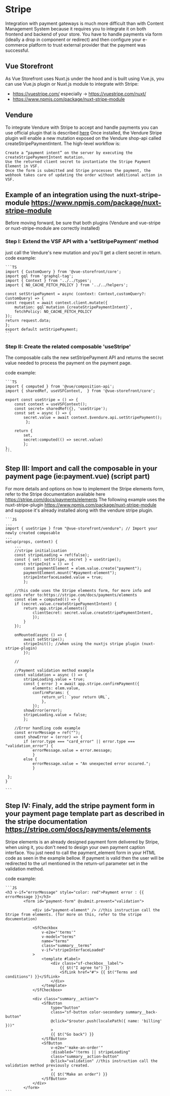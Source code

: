 # Stripe

Integration with payment gateways is much more difficult than with Content Management System because it requires you to integrate it on both frontend and backend of your store. You have to handle payments via form (ideally a drop in component or redirect) and then configure your e-commerce platform to trust external provider that the payment was successful.

## Vue Storefront

As Vue Storefront uses Nuxt.js under the hood and is built using Vue.js, you can use Vue.js plugin or Nuxt.js module to integrate with Stripe:

- <https://vuestripe.com/> especially -> <https://vuestripe.com/nuxt/>
- <https://www.npmjs.com/package/nuxt-stripe-module>

## Vendure

To integrate Vendure with Stripe to accept and handle payments you can use official plugin that is described [here](https://www.vendure.io/docs/typescript-api/payments-plugin/stripe-plugin/)
Once installed, the Vendure Stripe plugin will enable a new mutation exposed on the Vendure shop-api called createStripePaymentIntent.
The high-level workflow is:

    Create a “payment intent” on the server by executing the createStripePaymentIntent mutation.
    Use the returned client secret to instantiate the Stripe Payment Element in VSF.
    Once the form is submitted and Stripe processes the payment, the webhook takes care of updating the order without additional action in VSF.

## Example of an integration using the nuxt-stripe-module <https://www.npmjs.com/package/nuxt-stripe-module>

Before moving forward, be sure that both plugins (Vendure and vue-stripe or nuxt-stripe-module are correctly installed)

### Step I: Extend the VSF API with a 'setStripePayment' method

just call the Vendure's new mutation and you'll get a client secret in return.
code example:

    ```TS
    import { CustomQuery } from '@vue-storefront/core';
    import gql from 'graphql-tag';
    import { Context } from '../../types';
    import { NO_CACHE_FETCH_POLICY } from '../../helpers';

    const setStripePayment = async (context: Context,customQuery?: CustomQuery) => { 
    const request = await context.client.mutate({
        mutation: gql`mutation {createStripePaymentIntent}`,
        fetchPolicy: NO_CACHE_FETCH_POLICY
    });  
    return request.data;  
    };
    export default setStripePayment;
    ```

### Step II: Create the related composable 'useStripe'

The composable calls the new setStripePayment API and returns the secret value needed to process the payment on the payment page.

code example:

    ```TS
    import { computed } from '@vue/composition-api';
    import { sharedRef, useVSFContext,  } from '@vue-storefront/core';

    export const useStripe = () => {  
        const context = useVSFContext();
        const secret= sharedRef({}, 'useStripe'); 
        const set = async () => { 
            secret.value = await context.$vendure.api.setStripePayment(); 
             };

        return {
            set,
            secret:computed(() => secret.value)
            };
    };
    ```

## Step III: Import and call the composable in your payment page (ie:payment.vue) (script part)

For more details and options on how to implement the Stripe elements form, refer to the Stripe documentation available here <https://stripe.com/docs/payments/elements>
The following example uses the nuxt-stripe-plugin <https://www.npmjs.com/package/nuxt-stripe-module> and suppose it's already installed along with the vendure stripe plugin.

    ```JS
    ...
    import { useStripe } from "@vue-storefront/vendure"; // Import your newly created composable
    ...
    setup(props, context) {
        ...
        //stripe initialisation
        const stripeLoading = ref(false);
        const { set: setStripe, secret } = useStripe();
        const stripeInit = () => {
            const paymentElement = elem.value.create("payment");
            paymentElement.mount("#payment-element");
            stripeInterfaceLoaded.value = true;
            };
        
        //this code uses the Stripe elements form, for more info and options refer to:https://stripe.com/docs/payments/elements
        const elem = computed(() => {
        if (secret.value.createStripePaymentIntent) {
            return app.stripe.elements({                
                clientSecret: secret.value.createStripePaymentIntent,
                });
            }
        });

        onMounted(async () => {
            await setStripe();
            stripeInit(); //when using the nuxtjs stripe plugin (nuxt-stripe-plugin)
            });
        
        //

        //Payment validation method example
        const validation = async () => {
            stripeLoading.value = true;
            const { error } = await app.stripe.confirmPayment({
                elements: elem.value,
                confirmParams: {
                    return_url: `your return URL`,
                    },
                });      
            showError(error);
            stripeLoading.value = false;
            };
        
        //Error handling code example
        const errorMessage = ref("");        
        const showError = (error) => {
            if (error.type === "card_error" || error.type === "validation_error") {
                errorMessage.value = error.message;
                } 
            else {
                errorMessage.value = "An unexpected error occured.";
                }

     };
    }

    ```

## Step IV: Finaly, add the stripe payment form in your payment page template part as described in the stripe documentation <https://stripe.com/docs/payments/elements>

Stripe elements is an already designed payment form delivered by Stripe, when using it, you don't need to design your own payment caption interface.
You just need to call the payment_element form in your HTML code as seen in the example bellow.
If payment is valid then the user will be redirected to the url mentioned in the return-url parameter set in the validation method.

code example:

    ```JS
    <h3 v-if="errorMessage" style="color: red">Payment error : {{ errorMessage }}</h3>
            <form id="payment-form" @submit.prevent="validation">

                <div id="payment-element" /> //this instruction call the Stripe from elements. (for more on this, refer to the stripe documentation)

                <SfCheckbox
                    v-e2e="'terms'"
                    v-model="terms"
                    name="terms"
                    class="summary__terms"
                    v-if="stripeInterfaceLoaded"
                >
                    <template #label>
                        <div class="sf-checkbox__label">
                            {{ $t("I agree to") }}
                            <SfLink href="#"> {{ $t("Terms and conditions") }}</SfLink>
                        </div>
                    </template>
                </SfCheckbox>

                <div class="summary__action">
                    <SfButton
                        type="button"
                        class="sf-button color-secondary summary__back-button"
                        @click="$router.push(localePath({ name: 'billing' }))"
                        >
                        {{ $t("Go back") }}
                    </SfButton>
                    <SfButton
                        v-e2e="'make-an-order'"
                        :disabled="!terms || stripeLoading"
                        class="summary__action-button"
                        @click="validation" //this instruction call the validation method previously created.
                        >
                        {{ $t("Make an order") }}
                    </SfButton>
                </div>
            </form>
    ```

